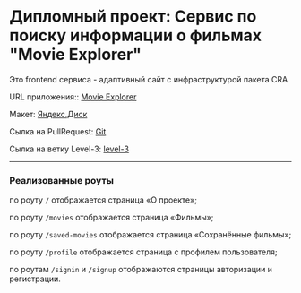 #  Дипломный проект: Сервис по поиску информации о фильмах "Movie Explorer"
Это frontend сервиса - адаптивный сайт с инфраструктурой пакета CRA

URL приложения:: [Movie Explorer](https://alex-shelukhin-movies.nomorepartiesxyz.ru/)  


Макет: [Яндекс.Диск](https://disk.yandex.ru/d/qn4UzDPRPlceFQ)  

Сылка на PullRequest: [Git](https://github.com/Aleksandr-Shelukhin/movies-explorer-frontend/pull/2)

Сылка на ветку Level-3: [level-3](https://github.com/Aleksandr-Shelukhin/movies-explorer-frontend/tree/level-3)  

---

### Реализованные роуты

по роуту `/` отображается страница «О проекте»;

по роуту `/movies` отображается страница «Фильмы»;

по роуту `/saved-movies` отображается страница «Сохранённые фильмы»;

по роуту `/profile` отображается страница с профилем пользователя;

по роутам `/signin` и `/signup` отображаются страницы авторизации и регистрации.
